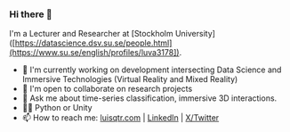 ### Hi there 👋

I'm a Lecturer and Researcher at [Stockholm University]([https://datascience.dsv.su.se/people.html](https://www.su.se/english/profiles/luva3178]).

- 🔭 I'm currently working on development intersecting Data Science and Immersive Technologies (Virtual Reality and Mixed Reality)
- 👯 I'm open to collaborate on research projects
- 💬 Ask me about time-series classification, immersive 3D interactions.
- 👨‍💻 Python or Unity
- 📫 How to reach me: [luisqtr.com](https://luisqtr.com/) | [LinkedIn](https://www.linkedin.com/in/luisqtr/) | [X/Twitter](https://twitter.com/luisqtr0)

